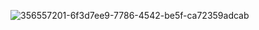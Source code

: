 
![356557201-6f3d7ee9-7786-4542-be5f-ca72359adcab](https://github.com/user-attachments/assets/9be53cbc-23c9-4188-b8b0-1ff028f99054)
